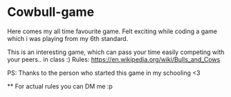 # Cowbull-game
Here comes my all time favourite game. Felt exciting while coding a game which i was playing from my 6th standard.

This is an interesting game, which can pass your time easily competing with your peers.. in class :)  Rules: https://en.wikipedia.org/wiki/Bulls_and_Cows

PS: Thanks to the person who started this game in my schooling <3

** For actual rules you can DM me :p
